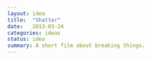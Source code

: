 ```yaml
---
layout: idea
title:  "Shatter"
date:   2013-03-24
categories: ideas
status: idea
summary: A short film about breaking things.
---
```

